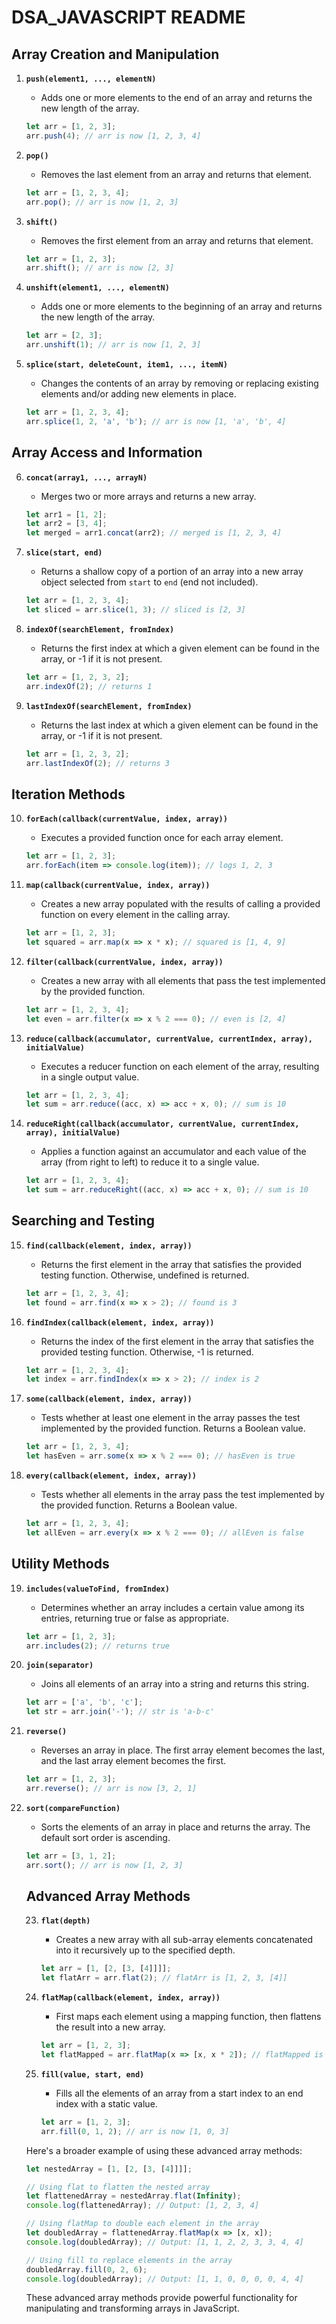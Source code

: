 
# DSA_JAVASCRIPT README

## Array Creation and Manipulation

1. **`push(element1, ..., elementN)`**
    - Adds one or more elements to the end of an array and returns the new length of the array.

    ```javascript
    let arr = [1, 2, 3];
    arr.push(4); // arr is now [1, 2, 3, 4]
    ```

2. **`pop()`**
    - Removes the last element from an array and returns that element.

    ```javascript
    let arr = [1, 2, 3, 4];
    arr.pop(); // arr is now [1, 2, 3]
    ```

3. **`shift()`**
    - Removes the first element from an array and returns that element.

    ```javascript
    let arr = [1, 2, 3];
    arr.shift(); // arr is now [2, 3]
    ```

4. **`unshift(element1, ..., elementN)`**
    - Adds one or more elements to the beginning of an array and returns the new length of the array.

    ```javascript
    let arr = [2, 3];
    arr.unshift(1); // arr is now [1, 2, 3]
    ```

5. **`splice(start, deleteCount, item1, ..., itemN)`**
    - Changes the contents of an array by removing or replacing existing elements and/or adding new elements in place.

    ```javascript
    let arr = [1, 2, 3, 4];
    arr.splice(1, 2, 'a', 'b'); // arr is now [1, 'a', 'b', 4]
    ```

## Array Access and Information

6. **`concat(array1, ..., arrayN)`**
    - Merges two or more arrays and returns a new array.

    ```javascript
    let arr1 = [1, 2];
    let arr2 = [3, 4];
    let merged = arr1.concat(arr2); // merged is [1, 2, 3, 4]
    ```

7. **`slice(start, end)`**
    - Returns a shallow copy of a portion of an array into a new array object selected from `start` to `end` (end not included).

    ```javascript
    let arr = [1, 2, 3, 4];
    let sliced = arr.slice(1, 3); // sliced is [2, 3]
    ```

8. **`indexOf(searchElement, fromIndex)`**
    - Returns the first index at which a given element can be found in the array, or -1 if it is not present.

    ```javascript
    let arr = [1, 2, 3, 2];
    arr.indexOf(2); // returns 1
    ```

9. **`lastIndexOf(searchElement, fromIndex)`**
    - Returns the last index at which a given element can be found in the array, or -1 if it is not present.

    ```javascript
    let arr = [1, 2, 3, 2];
    arr.lastIndexOf(2); // returns 3
    ```

## Iteration Methods

10. **`forEach(callback(currentValue, index, array))`**
     - Executes a provided function once for each array element.

     ```javascript
     let arr = [1, 2, 3];
     arr.forEach(item => console.log(item)); // logs 1, 2, 3
     ```

11. **`map(callback(currentValue, index, array))`**
     - Creates a new array populated with the results of calling a provided function on every element in the calling array.

     ```javascript
     let arr = [1, 2, 3];
     let squared = arr.map(x => x * x); // squared is [1, 4, 9]
     ```

12. **`filter(callback(currentValue, index, array))`**
     - Creates a new array with all elements that pass the test implemented by the provided function.

     ```javascript
     let arr = [1, 2, 3, 4];
     let even = arr.filter(x => x % 2 === 0); // even is [2, 4]
     ```

13. **`reduce(callback(accumulator, currentValue, currentIndex, array), initialValue)`**
     - Executes a reducer function on each element of the array, resulting in a single output value.

     ```javascript
     let arr = [1, 2, 3, 4];
     let sum = arr.reduce((acc, x) => acc + x, 0); // sum is 10
     ```

14. **`reduceRight(callback(accumulator, currentValue, currentIndex, array), initialValue)`**
     - Applies a function against an accumulator and each value of the array (from right to left) to reduce it to a single value.

     ```javascript
     let arr = [1, 2, 3, 4];
     let sum = arr.reduceRight((acc, x) => acc + x, 0); // sum is 10
     ```

## Searching and Testing

15. **`find(callback(element, index, array))`**
     - Returns the first element in the array that satisfies the provided testing function. Otherwise, undefined is returned.

     ```javascript
     let arr = [1, 2, 3, 4];
     let found = arr.find(x => x > 2); // found is 3
     ```

16. **`findIndex(callback(element, index, array))`**
     - Returns the index of the first element in the array that satisfies the provided testing function. Otherwise, -1 is returned.

     ```javascript
     let arr = [1, 2, 3, 4];
     let index = arr.findIndex(x => x > 2); // index is 2
     ```

17. **`some(callback(element, index, array))`**
     - Tests whether at least one element in the array passes the test implemented by the provided function. Returns a Boolean value.

     ```javascript
     let arr = [1, 2, 3, 4];
     let hasEven = arr.some(x => x % 2 === 0); // hasEven is true
     ```

18. **`every(callback(element, index, array))`**
     - Tests whether all elements in the array pass the test implemented by the provided function. Returns a Boolean value.

     ```javascript
     let arr = [1, 2, 3, 4];
     let allEven = arr.every(x => x % 2 === 0); // allEven is false
     ```

## Utility Methods

19. **`includes(valueToFind, fromIndex)`**
     - Determines whether an array includes a certain value among its entries, returning true or false as appropriate.

     ```javascript
     let arr = [1, 2, 3];
     arr.includes(2); // returns true
     ```

20. **`join(separator)`**
     - Joins all elements of an array into a string and returns this string.

     ```javascript
     let arr = ['a', 'b', 'c'];
     let str = arr.join('-'); // str is 'a-b-c'
     ```

21. **`reverse()`**
     - Reverses an array in place. The first array element becomes the last, and the last array element becomes the first.

     ```javascript
     let arr = [1, 2, 3];
     arr.reverse(); // arr is now [3, 2, 1]
     ```

22. **`sort(compareFunction)`**
     - Sorts the elements of an array in place and returns the array. The default sort order is ascending.

     ```javascript
     let arr = [3, 1, 2];
     arr.sort(); // arr is now [1, 2, 3]
     ```
     ## Advanced Array Methods

     23. **`flat(depth)`**
          - Creates a new array with all sub-array elements concatenated into it recursively up to the specified depth.

          ```javascript
          let arr = [1, [2, [3, [4]]]];
          let flatArr = arr.flat(2); // flatArr is [1, 2, 3, [4]]
          ```

     24. **`flatMap(callback(element, index, array))`**
          - First maps each element using a mapping function, then flattens the result into a new array.

          ```javascript
          let arr = [1, 2, 3];
          let flatMapped = arr.flatMap(x => [x, x * 2]); // flatMapped is [1, 2, 2, 4, 3, 6]
          ```

     25. **`fill(value, start, end)`**
          - Fills all the elements of an array from a start index to an end index with a static value.

          ```javascript
          let arr = [1, 2, 3];
          arr.fill(0, 1, 2); // arr is now [1, 0, 3]
          ```

     Here's a broader example of using these advanced array methods:

     ```javascript
     let nestedArray = [1, [2, [3, [4]]]];

     // Using flat to flatten the nested array
     let flattenedArray = nestedArray.flat(Infinity);
     console.log(flattenedArray); // Output: [1, 2, 3, 4]

     // Using flatMap to double each element in the array
     let doubledArray = flattenedArray.flatMap(x => [x, x]);
     console.log(doubledArray); // Output: [1, 1, 2, 2, 3, 3, 4, 4]

     // Using fill to replace elements in the array
     doubledArray.fill(0, 2, 6);
     console.log(doubledArray); // Output: [1, 1, 0, 0, 0, 0, 4, 4]
     ```

     These advanced array methods provide powerful functionality for manipulating and transforming arrays in JavaScript.
     ```
